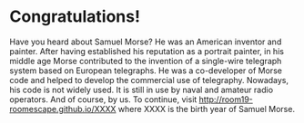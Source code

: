 # Congratulations!
Have you heard about Samuel Morse? He was an American inventor and painter. After having established his reputation as a portrait painter, in his middle age Morse contributed to the invention of a single-wire telegraph system based on European telegraphs. He was a co-developer of Morse code and helped to develop the commercial use of telegraphy. Nowadays, his code is not widely used. It is still in use by naval and amateur radio operators. And of course, by us. To continue, visit http://room19-roomescape.github.io/XXXX where XXXX is the birth year of Samuel Morse.
